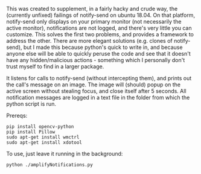 
This was created to supplement, in a fairly hacky and crude way, the (currently unfixed) failings of notify-send on ubuntu 18.04.
On that platform, notify-send only displays on your primary monitor (not necessarily the active monitor), notifications are not logged, and there's very little you can customize. This solves the first two problems, and provides a framework to address the other.
There are more elegant solutions (e.g. clones of notify-send), but I made this because python's quick to write in, and because anyone else will be able to quickly peruse the code and see that it doesn't have any hidden/malicious actions - something which I personally don't trust myself to find in a larger package.


It listens for calls to notify-send (without intercepting them), and prints out the call's message on an image. The image will (should) popup on the active screen without stealing focus, and close itself after 5 seconds. All notification messages are logged in a text file in the folder from which the python script is run. 


Prereqs:

	pip install opencv-python
	pip install Pillow
	sudo apt-get install wmctrl
	sudo apt-get install xdotool

To use, just leave it running in the background:

`python ./amplifyNotifications.py`
